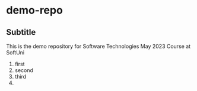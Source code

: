 # demo-repo

## Subtitle

This is the demo repository for Software Technologies May 2023 Course at SoftUni

1. first
2. second
3. third
4. 
